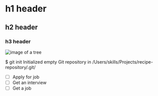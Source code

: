 # h1 header
## h2 header
### h3 header
![image of a tree](https://octodex.github.com/images/snowtocat_final.jpg)


$ git init
Initialized empty Git repository in /Users/skills/Projects/recipe-repository/.git/

- [ ] Apply for job
- [ ] Get an interview
- [ ] Get a job
